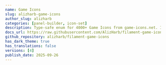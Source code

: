 ```yaml
---
name: Game Icons
slug: alizharb-game-icons
author_slug: alizharb
categories: [panel-builder, icon-set]
description: Type-safe enum for 4000+ Game Icons from game-icons.net. It offers IDE autocompletion, type safety, searchable categories, and seamless integration with Filament components.
docs_url: https://raw.githubusercontent.com/AlizHarb/filament-game-icons/refs/heads/main/readme.md
github_repository: alizharb/filament-game-icons
has_dark_theme: true
has_translations: false
versions: [4]
publish_date: 2025-09-26
---
```

